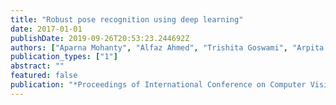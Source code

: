 ```yaml
---
title: "Robust pose recognition using deep learning"
date: 2017-01-01
publishDate: 2019-09-26T20:53:23.244692Z
authors: ["Aparna Mohanty", "Alfaz Ahmed", "Trishita Goswami", "Arpita Das", "Pratik Vaishnavi", "Rajiv Ranjan Sahay"]
publication_types: ["1"]
abstract: ""
featured: false
publication: "*Proceedings of International Conference on Computer Vision and Image Processing*"
---
```


